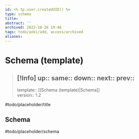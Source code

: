 ```yaml
---
id: <% tp.user.createUUID() %>
type: schema
title: 
abstract: ''
archived: 2023-10-26 19:46
tags: todo/anki/add, access/archived
aliases: 
---
```

# Schema (template)
> [!Info]
> up::
> same::
> down::
> next::
> prev::
> ---
> template:: [[Schema (template)|Schema]]  
> version:: 1.2

#todo/placeholder/title 

## Schema

#todo/placeholder/schema